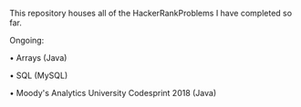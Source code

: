 This repository houses all of the HackerRankProblems I have completed so far. 

Ongoing: 

• Arrays (Java)

• SQL (MySQL)

• Moody's Analytics University Codesprint 2018 (Java)
